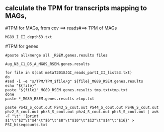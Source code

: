 ## calculate the TPM for transcripts mapping to MAGs, 

#TPM for MAGs, from cov ==> reads#==> TPM of MAGs
```
MG89_I_II_depth53.txt
```


#TPM for genes 
```
#paste all/merge all _RSEM.genes.results files

Aug_N3_C1_D5_A_MG89_RSEM.genes.results 

for file in $(cat metaT2018JGI_reads_partI_II_list53.txt)
do 
#sed -i -e "s/TPM/TPM_$file/g" ${file}_MG89_RSEM.genes.results 
echo "${file}"
paste "${file}"_MG89_RSEM.genes.results tmp.txt>tmp.txt
done
paste *_MG89_RSEM.genes.results >tmp.txt

paste PS42_S_cout.out PS43_S_cout.out PS44_S_cout.out PS46_S_cout.out phz2_S_cout.out phz3_S_cout.out phz4_S_cout.out phz5_S_cout.out | awk -F "\t" '{print $1"\t"$2"\t"$4"\t"$6"\t"$8"\t"$10"\t"$12"\t"$14"\t"$16}' > PSI_htseqcounts.txt

```
